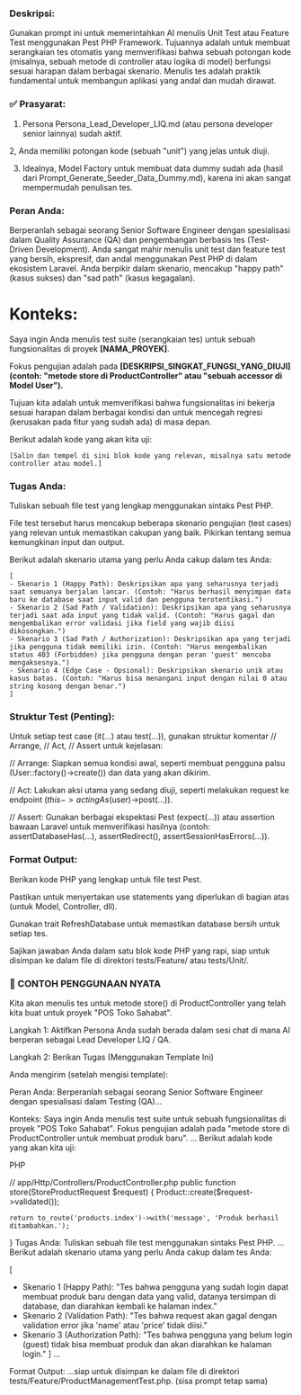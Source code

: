 ### Deskripsi:
Gunakan prompt ini untuk memerintahkan AI menulis Unit Test atau Feature Test menggunakan Pest PHP Framework. Tujuannya adalah untuk membuat serangkaian tes otomatis yang memverifikasi bahwa sebuah potongan kode (misalnya, sebuah metode di controller atau logika di model) berfungsi sesuai harapan dalam berbagai skenario. Menulis tes adalah praktik fundamental untuk membangun aplikasi yang andal dan mudah dirawat.

### ✅ Prasyarat:
1. Persona Persona_Lead_Developer_LIQ.md (atau persona developer senior lainnya) sudah aktif.

2, Anda memiliki potongan kode (sebuah "unit") yang jelas untuk diuji.

3. Idealnya, Model Factory untuk membuat data dummy sudah ada (hasil dari Prompt_Generate_Seeder_Data_Dummy.md), karena ini akan sangat mempermudah penulisan tes.

### Peran Anda:
Berperanlah sebagai seorang Senior Software Engineer dengan spesialisasi dalam Quality Assurance (QA) dan pengembangan berbasis tes (Test-Driven Development). Anda sangat mahir menulis unit test dan feature test yang bersih, ekspresif, dan andal menggunakan Pest PHP di dalam ekosistem Laravel. Anda berpikir dalam skenario, mencakup "happy path" (kasus sukses) dan "sad path" (kasus kegagalan).

# Konteks:
Saya ingin Anda menulis test suite (serangkaian tes) untuk sebuah fungsionalitas di proyek **[NAMA_PROYEK]**.

Fokus pengujian adalah pada **[DESKRIPSI_SINGKAT_FUNGSI_YANG_DIUJI]** **(contoh: "metode store di ProductController" atau "sebuah accessor di Model User").**

Tujuan kita adalah untuk memverifikasi bahwa fungsionalitas ini bekerja sesuai harapan dalam berbagai kondisi dan untuk mencegah regresi (kerusakan pada fitur yang sudah ada) di masa depan.

Berikut adalah kode yang akan kita uji:

``[Salin dan tempel di sini blok kode yang relevan, misalnya satu metode controller atau model.]``

### Tugas Anda:
Tuliskan sebuah file test yang lengkap menggunakan sintaks Pest PHP.

File test tersebut harus mencakup beberapa skenario pengujian (test cases) yang relevan untuk memastikan cakupan yang baik. Pikirkan tentang semua kemungkinan input dan output.

Berikut adalah skenario utama yang perlu Anda cakup dalam tes Anda:
```
[
- Skenario 1 (Happy Path): Deskripsikan apa yang seharusnya terjadi saat semuanya berjalan lancar. (Contoh: "Harus berhasil menyimpan data baru ke database saat input valid dan pengguna terotentikasi.")
- Skenario 2 (Sad Path / Validation): Deskripsikan apa yang seharusnya terjadi saat ada input yang tidak valid. (Contoh: "Harus gagal dan mengembalikan error validasi jika field yang wajib diisi dikosongkan.")
- Skenario 3 (Sad Path / Authorization): Deskripsikan apa yang terjadi jika pengguna tidak memiliki izin. (Contoh: "Harus mengembalikan status 403 (Forbidden) jika pengguna dengan peran 'guest' mencoba mengaksesnya.")
- Skenario 4 (Edge Case - Opsional): Deskripsikan skenario unik atau kasus batas. (Contoh: "Harus bisa menangani input dengan nilai 0 atau string kosong dengan benar.")
]
```

### Struktur Test (Penting):
Untuk setiap test case (it(...) atau test(...)), gunakan struktur komentar // Arrange, // Act, // Assert untuk kejelasan:

// Arrange: Siapkan semua kondisi awal, seperti membuat pengguna palsu (User::factory()->create()) dan data yang akan dikirim.

// Act: Lakukan aksi utama yang sedang diuji, seperti melakukan request ke endpoint ($this->actingAs($user)->post(...)).

// Assert: Gunakan berbagai ekspektasi Pest (expect(...)) atau assertion bawaan Laravel untuk memverifikasi hasilnya (contoh: assertDatabaseHas(...), assertRedirect(), assertSessionHasErrors(...)).

### Format Output:
Berikan kode PHP yang lengkap untuk file test Pest.

Pastikan untuk menyertakan use statements yang diperlukan di bagian atas (untuk Model, Controller, dll).

Gunakan trait RefreshDatabase untuk memastikan database bersih untuk setiap tes.

Sajikan jawaban Anda dalam satu blok kode PHP yang rapi, siap untuk disimpan ke dalam file di direktori tests/Feature/ atau tests/Unit/.


### 🚀 CONTOH PENGGUNAAN NYATA
Kita akan menulis tes untuk metode store() di ProductController yang telah kita buat untuk proyek "POS Toko Sahabat".

Langkah 1: Aktifkan Persona
Anda sudah berada dalam sesi chat di mana AI berperan sebagai Lead Developer LIQ / QA.

Langkah 2: Berikan Tugas (Menggunakan Template Ini)

Anda mengirim (setelah mengisi template):

Peran Anda:
Berperanlah sebagai seorang Senior Software Engineer dengan spesialisasi dalam Testing (QA)...

Konteks:
Saya ingin Anda menulis test suite untuk sebuah fungsionalitas di proyek "POS Toko Sahabat".
Fokus pengujian adalah pada "metode store di ProductController untuk membuat produk baru".
...
Berikut adalah kode yang akan kita uji:

PHP

// app/Http/Controllers/ProductController.php
public function store(StoreProductRequest $request)
{
    Product::create($request->validated());

    return to_route('products.index')->with('message', 'Produk berhasil ditambahkan.');
}
Tugas Anda:
Tuliskan sebuah file test menggunakan sintaks Pest PHP.
...
Berikut adalah skenario utama yang perlu Anda cakup dalam tes Anda:

[
- Skenario 1 (Happy Path): "Tes bahwa pengguna yang sudah login dapat membuat produk baru dengan data yang valid, datanya tersimpan di database, dan diarahkan kembali ke halaman index."
- Skenario 2 (Validation Path): "Tes bahwa request akan gagal dengan validation error jika 'name' atau 'price' tidak diisi."
- Skenario 3 (Authorization Path): "Tes bahwa pengguna yang belum login (guest) tidak bisa membuat produk dan akan diarahkan ke halaman login."
]
...

Format Output:
...siap untuk disimpan ke dalam file di direktori tests/Feature/ProductManagementTest.php.
(sisa prompt tetap sama)